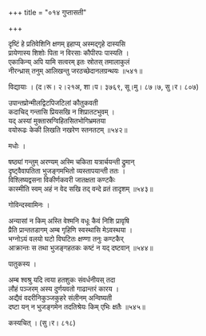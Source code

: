 +++
title = "०१४ गुप्तासती"

+++


दृष्टिं हे प्रतिवेशिनि क्षणम् इहाप्य् अस्मद्गृहे दास्यसि  
प्रायेणास्य शिशोः पिता न विरसाः कौपीरपः पास्यति ।  
एकाकिन्य् अपि यामि सत्वरम् इतः स्रोतस् तमालाकुलं  
नीरन्ध्रास् तनुम् आलिखन्तु जरठच्छेदानलग्रन्थयः ॥५४१॥  


विद्यायाः । (द।रू। २।२१अ, शा।प। ३७६९, सू।मु। ८७।७, सु।र। ८०७)  


उपान्तप्रोन्मीलद्विटपिजटिलां कौतुकवती  
कदाचिद् गन्तासि प्रियसखि न शिप्रातटभुवम् ।  
यद् अस्यां मुक्तास्रग्विहितसितभोगिभ्रमतया  
वयोरूढः केकी लिखति नखरेण स्तनतटम् ॥५४२॥  


मधोः ।  


षष्ठ्यां गन्तुम् अरण्यम् अस्मि चकिता यत्रार्चयन्ती द्रुमान्  
दृष्ट्वैवापतिता भुजङ्गमभितो व्यस्तापयान्ती ततः ।  
विश्लिष्यद्वसना विकीर्णकवरी जातक्षता कण्टकैः   
कास्मीति स्वम् अहं न वेद सखि तद् वन्दे व्रतं तादृशम् ॥५४३॥  


गोविन्दस्वामिनः ।  


अन्यासां न किम् अस्ति वेश्मनि वधूः कैवं निशि प्रावृषि   
प्रैति प्रान्ततडागम् अम्ब गृहिणि स्वस्थासि मेऽवस्थया ।  
भग्नोऽयं वलयो घटो विघटितः क्षण्णा तनुः कण्टकैर्  
आक्रान्तः स तथा भुजङ्गहतकः कष्टं न यद् दष्टवान् ॥५४४॥  


पातुकस्य ।  


अम्ब श्वश्रु यदि त्वया हतशुकः संवर्धनीयस् तदा  
लौहं पञ्जरम् अस्य दुर्णयवतो गाढान्तरं कारय ।  
अद्यैवं वदरीनिकुञ्जकुहरे संलीनम् अन्विष्यती   
दष्टा यन् न भुजङ्गमेन तदतिश्रेयः किम् एभिः क्षतैः ॥५४५॥  


कस्यचित् । (सु।र। ८१८)  


